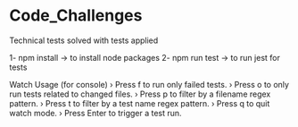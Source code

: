 # Code_Challenges

Technical tests solved with tests applied

1- npm install -> to install node packages
2- npm run test -> to run jest for tests

Watch Usage (for console)
› Press f to run only failed tests.
› Press o to only run tests related to changed files.
› Press p to filter by a filename regex pattern.
› Press t to filter by a test name regex pattern.
› Press q to quit watch mode.
› Press Enter to trigger a test run.
